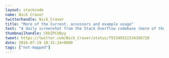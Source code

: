 ```yaml
---
layout: stackcode
name: Nick Craver
twitterhandle: Nick_Craver
title: "More of the Current. accessors and example usage"
text: "A daily screenshot from the Stack Overflow codebase (more of the Current. accessors and example usage). "
thumbnailhandle: CKbZPCUByy
tweet: https://twitter.com/Nick_Craver/status/755349311534366720
date: 2016-07-19 10:31:24+0000
tags: ["not-mapped"]
---
```

